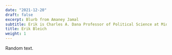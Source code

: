 ```yaml
---
date: "2021-12-20"
draft: false
excerpt: Blurb from Amaney Jamal
subtitle: Erik is Charles A. Dana Professor of Political Science at Middlebury College. Click for more info.
title: Erik Bleich
weight: 1
---
```


Random text.